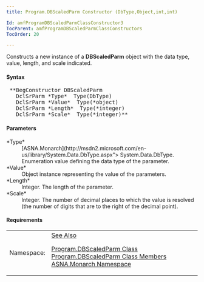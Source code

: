 ```yaml
---
title: Program.DBScaledParm Constructor (DbType,Object,int,int)

Id: amfProgramDBScaledParmClassConstructor3
TocParent: amfProgramDBScaledParmClassConstructors
TocOrder: 20

---
```


Constructs a new instance of a **DBScaledParm** object with the data type, value, length, and scale indicated.

#### Syntax
<pre class="syntax"> **BegConstructor DBScaledParm
   DclSrParm *Type*  Type(DbType)
   DclSrParm *Value*  Type(*object)
   DclSrParm *Length*  Type(*integer)
   DclSrParm *Scale*  Type(*integer)**       </pre>

#### Parameters
<dl>
        <dt>
 *Type* 
        </dt>
        <dd>
          [ASNA.Monarch](http://msdn2.microsoft.com/en-us/library/System.Data.DbType.aspx">
        System.Data.DbType</a>. Enumeration value defining the data
        type of the parameter.</dd>
        <dt>
 *Value* 
        </dt>
        <dd>Object instance representing the value of the
        parameters.</dd>
        <dt>
 *Length* 
        </dt>
        <dd>Integer. The length of the parameter.</dd>
        <dt>
 *Scale* 
        </dt>
        <dd>Integer. The number of decimal places to which the
        value is resolved (the number of digits that are to the
        right of the decimal point).</dd>
</dl>

<!-- start -->

#### Requirements
<table class="dttable" cellspacing="0" cellpadding="4" width="60%">
           <colgroup>
            <col width="15%" style="font-weight:bold" />
            <col width="85%" />
          </colgroup>
          <tr>
            <td>Namespace:</td>
            <td><a href="amfMonarchNamespace.html)</td>
          </tr>
          <tr>
            <td>Assembly:</td>
            <td>ASNA.VisualRPG.Runtime.DLL</td>
          </tr>
         <tr>
            <td>Platforms:</td>
            <td> Windows Server 2012, Windows Server 2012 R2, Windows Server 2016, Windows 7, Windows 8 Pro, Windows 10 Pro</td>
         </tr>
</table>

<!-- end --> 

#### See Also
[ Program.DBScaledParm Class](program-db-scaled-parm-class.html) <br /> [ Program.DBScaledParm Class Members](program-db-scaled-parm-class-members.html) <br /> [ASNA.Monarch Namespace](monarch-namespace.html) 
